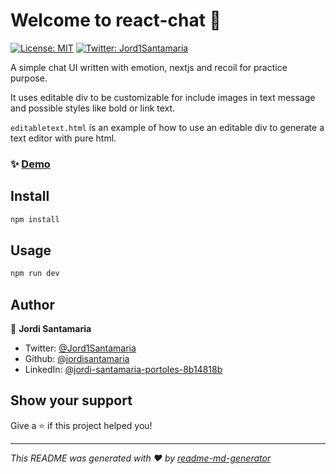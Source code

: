 # Welcome to react-chat 👋

[![License: MIT](https://img.shields.io/badge/License-MIT-yellow.svg)](#)
[![Twitter: Jord1Santamaria](https://img.shields.io/twitter/follow/Jord1Santamaria.svg?style=social)](https://twitter.com/Jord1Santamaria)

A simple chat UI written with emotion, nextjs and recoil for practice purpose.

It uses editable div to be customizable for include images in text message and possible styles like bold or link text.

`editabletext.html` is an example of how to use an editable div to generate a text editor with pure html.

### ✨ [Demo]()


## Install

```sh
npm install
```

## Usage

```sh
npm run dev
```

## Author

👤 **Jordi Santamaria**

- Twitter: [@Jord1Santamaria](https://twitter.com/Jord1Santamaria)
- Github: [@jordisantamaria](https://github.com/jordisantamaria)
- LinkedIn: [@jordi-santamaria-portoles-8b14818b](https:/www.linkedin.com/in/jordi-santamaria-portoles-8b14818b/)

## Show your support

Give a ⭐️ if this project helped you!

---

_This README was generated with ❤️ by [readme-md-generator](https://github.com/kefranabg/readme-md-generator)_
